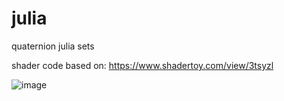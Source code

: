 # julia

quaternion julia sets

shader code based on: https://www.shadertoy.com/view/3tsyzl

![image](/q2.png)
